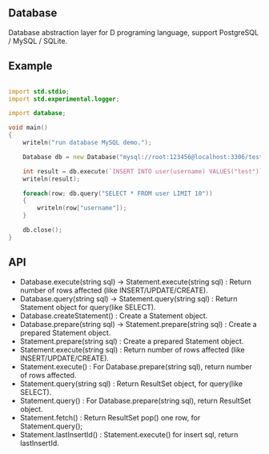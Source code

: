 ## Database
Database abstraction layer for D programing language, support PostgreSQL / MySQL / SQLite.

## Example
```D

import std.stdio;
import std.experimental.logger;

import database;

void main()
{
    writeln("run database MySQL demo.");

    Database db = new Database("mysql://root:123456@localhost:3306/test?charset=utf-8");

    int result = db.execute(`INSERT INTO user(username) VALUES("test")`);
    writeln(result);

    foreach(row; db.query("SELECT * FROM user LIMIT 10"))
    {
        writeln(row["username"]);
    }

    db.close();
}

```

## API

- Database.execute(string sql) -> Statement.execute(string sql) : Return number of rows affected (like INSERT/UPDATE/CREATE).
- Database.query(string sql) -> Statement.query(string sql) : Return Statement object for query(like SELECT).
- Database.createStatement() : Create a Statement object.
- Database.prepare(string sql) -> Statement.prepare(string sql) : Create a prepared Statement object.
- Statement.prepare(string sql) : Create a prepared Statement object.
- Statement.execute(string sql) : Return number of rows affected (like INSERT/UPDATE/CREATE).
- Statement.execute() : For Database.prepare(string sql), return number of rows affected.
- Statement.query(string sql) : Return ResultSet object, for query(like SELECT).
- Statement.query() : For Database.prepare(string sql), return ResultSet object.
- Statement.fetch() : Return ResultSet pop() one row, for Statement.query();
- Statement.lastInsertId() : Statement.execute() for insert sql, return lastInsertId.
